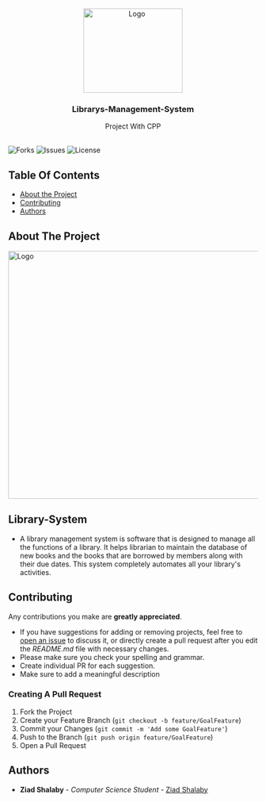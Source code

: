 

<br/>
<p align="center">
  <a href="https://github.com/ZeadShalaby/Librarys-Management-System">
    <img src="https://i.imgur.com/fjeJsE8.png" alt="Logo" width="200" height="170">
  </a>
  

<h3 align="center">Librarys-Management-System</h3>

  <p align="center">
    Project With CPP
    <br/>
    <br/>
  </p>


![Forks](https://img.shields.io/github/forks/ZeadShalaby/Librarys-Management-System?style=social) ![Issues](https://img.shields.io/github/issues/ZeadShalaby/Librarys-Management-System) ![License](https://img.shields.io/github/license/ZeadShalaby/Librarys-Management-System)

## Table Of Contents

* [About the Project](#about-the-project)
* [Contributing](#contributing)
* [Authors](#authors)

## About The Project

 <img src="https://i.imgur.com/k348wLY.png" alt="Logo" width="900" height="500">
 <br/>


## Library-System
* A library management system is software that is designed to manage all the functions of a library. It helps librarian to maintain the database of new books and the books that are borrowed by members along with their due dates. This system completely automates all your library's activities.


## Contributing

Any contributions you make are **greatly appreciated**.

* If you have suggestions for adding or removing projects, feel free
  to [open an issue](https://github.com/ZeadShalaby/Librarys-Management-System/issues/new) to discuss it, or directly
  create a pull request after you edit the *README.md* file with necessary changes.
* Please make sure you check your spelling and grammar.
* Create individual PR for each suggestion.
* Make sure to add a meaningful description

### Creating A Pull Request

1. Fork the Project
2. Create your Feature Branch (`git checkout -b feature/GoalFeature`)
3. Commit your Changes (`git commit -m 'Add some GoalFeature'`)
4. Push to the Branch (`git push origin feature/GoalFeature`)
5. Open a Pull Request

## Authors

* **Ziad Shalaby** - *Computer Science Student* - [Ziad Shalaby](https://github.com/ZeadShalaby)

